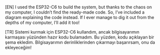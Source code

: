 [EN] I used the ESP32-C6 to build the system, but thanks to the chaos on my computer, I couldn’t find the ready-made code. So, I’ve included a diagram explaining the code instead. If I ever manage to dig it out from the depths of my computer, I’ll add it too!


[TR] Sistemi kurmak için ESP32-C6 kullandım, ancak bilgisayarımın karmaşası yüzünden hazır kodu bulamadım. Bu yüzden, kodu açıklayan bir şema ekledim. Bilgisayarımın derinliklerinden çıkarmayı başarırsam, onu da ekleyeceğim!